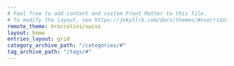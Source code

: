 ```yaml
---
# Feel free to add content and custom Front Matter to this file.
# To modify the layout, see https://jekyllrb.com/docs/themes/#overriding-theme-defaults
remote_theme: broccolini/swiss
layout: home
entries_layout: grid
category_archive_path: "/categories/#"
tag_archive_path: "/tags/#"
---
```

